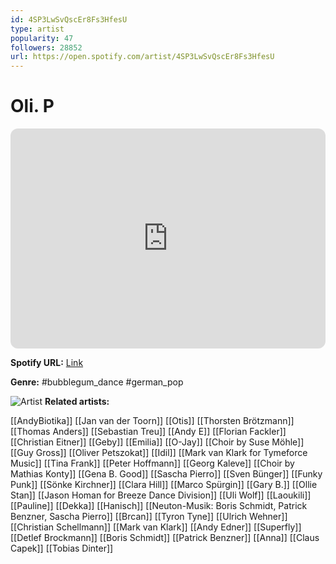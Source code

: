 ```yaml
---
id: 4SP3LwSvQscEr8Fs3HfesU
type: artist
popularity: 47
followers: 28852
url: https://open.spotify.com/artist/4SP3LwSvQscEr8Fs3HfesU
---
```

# Oli. P

<iframe style="border-radius:12px" src="https://open.spotify.com/embed/artist/4SP3LwSvQscEr8Fs3HfesU" width="100%" height="352" frameBorder="0" allowfullscreen="" allow="autoplay; clipboard-write; encrypted-media; fullscreen; picture-in-picture" loading="lazy"></iframe>

**Spotify URL:** [Link](https://open.spotify.com/artist/4SP3LwSvQscEr8Fs3HfesU)

**Genre:**  #bubblegum_dance #german_pop

![Artist](https://i.scdn.co/image/ab6761610000e5eb5fa65704a0c0956da8885fe8)
**Related artists:**

[[AndyBiotika]]
[[Jan van der Toorn]]
[[Otis]]
[[Thorsten Brötzmann]]
[[Thomas Anders]]
[[Sebastian Treu]]
[[Andy E]]
[[Florian Fackler]]
[[Christian Eitner]]
[[Geby]]
[[Emilia]]
[[O-Jay]]
[[Choir by Suse Möhle]]
[[Guy Gross]]
[[Oliver Petszokat]]
[[Idil]]
[[Mark van Klark for Tymeforce Music]]
[[Tina Frank]]
[[Peter Hoffmann]]
[[Georg Kaleve]]
[[Choir by Mathias Konty]]
[[Gena B. Good]]
[[Sascha Pierro]]
[[Sven Bünger]]
[[Funky Punk]]
[[Sönke Kirchner]]
[[Clara Hill]]
[[Marco Spürgin]]
[[Gary B.]]
[[Ollie Stan]]
[[Jason Homan for Breeze Dance Division]]
[[Uli Wolf]]
[[Laoukili]]
[[Pauline]]
[[Dekka]]
[[Hanisch]]
[[Neuton-Musik: Boris Schmidt, Patrick Benzner, Sascha Pierro]]
[[Brcan]]
[[Tyron Tyne]]
[[Ulrich Wehner]]
[[Christian Schellmann]]
[[Mark van Klark]]
[[Andy Edner]]
[[Superfly]]
[[Detlef Brockmann]]
[[Boris Schmidt]]
[[Patrick Benzner]]
[[Anna]]
[[Claus Capek]]
[[Tobias Dinter]]
